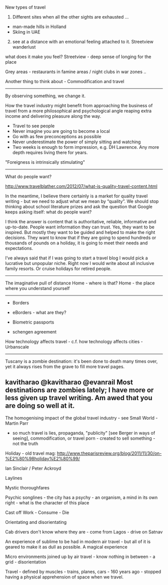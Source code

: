 New types of travel

1. Different sites when all the other sights are exhausted ...

- man-made hills in Holland
- Skiing in UAE

2. see at a distance with an emotional feeling attached to it. Streetview wanderlust

what does it make you feel? Streetview - deep sense of longing for the place

Grey areas - restaurants in famine areas / night clubs in war zones ..

Another thing to think about - Commodification and travel

-------

By observing something, we change it.

How the travel industry might benefit from approaching the business of travel from a more philosophical and psychological angle reaping extra income and delivering pleasure along the way.

- Travel to see people
- Never imagine you are going to become a local
- Go with as few preconceptions as possible
- Never underestimate the power of simply sitting and watching
- Two weeks is enough to form impression, e.g. DH Lawrence. Any more depth requires living there for years.

"Foreigness is intrinsically stimulating"

------

What do people want?

http://www.travelblather.com/2012/07/what-is-quality-travel-content.html

In the meantime, I believe there certainly is a market for quality travel writing - but we need to adjust what we mean by “quality”. We should stop thinking about school literature prizes and ask the question that Google keeps asking itself: what do people want?

I think the answer is content that is authoritative, reliable, informative and up-to-date. People want information they can trust. Yes, they want to be inspired. But mostly they want to be guided and helped to make the right decisions. They want to know that if they are going to spend hundreds or thousands of pounds on a holiday, it is going to meet their needs and expectations.

I’ve always said that if I was going to start a travel blog I would pick a lucrative but unpopular niche. Right now I would write about all inclusive family resorts. Or cruise holidays for retired people.

------
The imaginative pull of distance
Home - where is that?
Home - the place where you understand yourself

-----

- Borders

- eBorders - what are they?

- Biometric passports

- schengen agreement

How technology affects travel - c.f. how technology affects cities - Urbanscale

-----
Tuscany is a zombie destination: it's been done to death many times over, yet it always rises from the grave to fill more travel pages.

 kavitharao @kavitharao
@evanrail Most destinations are zombies lately; I have more or less given up travel writing. Am awed that you are doing so well at it.
------

The homogenising impact of the global travel industry - see Small World - Martin Parr

- so much travel is lies, propaganda, "publicity" [see Berger in ways of seeing], commodification, or travel porn - created to sell something - not the truth

Holiday - old travel mag:
http://www.theparisreview.org/blog/2011/11/30/on-%E2%80%98holiday%E2%80%99/

Ian Sinclair / Peter Ackroyd

Laylines

Mystic thoroughfares

Psychic songlines - the city has a psychy - an organism, a mind in its own right - what is the character of this place

Cast off Work - Consume - Die

Orientating and disorientating

Cab drivers don't know where they are - come from Lagos - drive on Satnav

An experience of sublime to be had in modern air travel - but all of it is geared to make it as dull as possible. A magical experience

Micro environments joined up by air travel - know nothing in between - a grid - disorientation

Travel - defined by muscles - trains, planes, cars - 160 years ago - stopped having a physical apprehension of space when we travel.